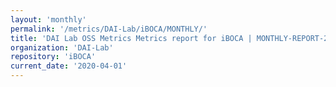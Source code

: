 ```yaml
---
layout: 'monthly'
permalink: '/metrics/DAI-Lab/iBOCA/MONTHLY/'
title: 'DAI Lab OSS Metrics Metrics report for iBOCA | MONTHLY-REPORT-2020-04-01'
organization: 'DAI-Lab'
repository: 'iBOCA'
current_date: '2020-04-01'
---
```

